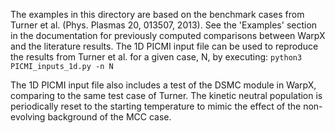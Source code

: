 The examples in this directory are based on the benchmark cases from Turner et
al. (Phys. Plasmas 20, 013507, 2013).
See the 'Examples' section in the documentation for previously computed
comparisons between WarpX and the literature results.
The 1D PICMI input file can be used to reproduce the results from Turner et al.
for a given case, N, by executing:
    `python3 PICMI_inputs_1d.py -n N`

The 1D PICMI input file also includes a test of the DSMC module in WarpX,
comparing to the same test case of Turner. The kinetic neutral population is
periodically reset to the starting temperature to mimic the effect of the non-
evolving background of the MCC case.

